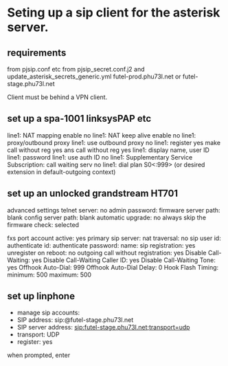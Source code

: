 # Seting up a sip client for the asterisk server.

## requirements

<extension> from pjsip.conf etc
<secret> from pjsip_secret.conf.j2 and update_asterisk_secrets_generic.yml
<server> futel-prod.phu73l.net or futel-stage.phu73l.net

Client must be behind a VPN client.

## set up a spa-1001 linksysPAP etc

line1: NAT mapping enable no
line1: NAT keep alive enable no
line1: proxy/outbound proxy <server>
line1: use outbound proxy no
line1: register yes
       make call without reg yes
       ans call without reg yes
line1: display name, user ID <extension>
line1: password <secret>
line1: use auth ID no
line1: Supplementary Service Subscription: call waiting serv no
line1: dial plan S0<:999> (or desired extension in default-outgoing context)

## set up an unlocked grandstream HT701

advanced settings
telnet server: no
admin password:
firmware server path: blank
config server path: blank
automatic upgrade: no
always skip the firmware check: selected

fxs port
account active: yes
primary sip server: <server>
nat traversal: no
sip user id:
authenticate id:
authenticate password:
name:
sip registration: yes
unregister on reboot: no
outgoing call without registration: yes
Disable Call-Waiting: yes
Disable Call-Waiting Caller ID: yes
Disable Call-Waiting Tone: yes
Offhook Auto-Dial: 999
Offhook Auto-Dial Delay: 0
Hook Flash Timing: minimum: 500 maximum: 500

## set up linphone

- manage sip accounts:
- SIP address: sip:<extension>@futel-stage.phu73l.net
- SIP server address: <sip:futel-stage.phu73l.net;transport=udp>
- transport: UDP
- register: yes

when prompted, enter <secret>
